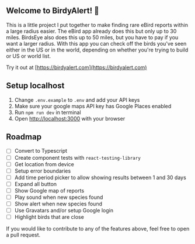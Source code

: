 ## Welcome to BirdyAlert! 🦆

This is a little project I put together to make finding rare eBird reports within a large radius easier. The eBird app already does this but only up to 30 miles. BirdsEye also does this up to 50 miles, but you have to pay if you want a larger radius. With this app you can check off the birds you've seen either in the US or in the world, depending on whether you're trying to build or US or world list.

Try it out at [https://birdyalert.com](https://birdyalert.com)

## Setup localhost

1. Change `.env.example` to `.env` and add your API keys 
2. Make sure your google maps API key has Google Places enabled
3. Run `npm run dev` in terminal
4. Open [http://localhost:3000](http://localhost:3000) with your browser

## Roadmap

- [ ] Convert to Typescript
- [ ] Create component tests with `react-testing-library`
- [ ] Get location from device
- [ ] Setup error boundaries
- [ ] Add time period picker to allow showing results between 1 and 30 days
- [ ] Expand all button
- [ ] Show Google map of reports
- [ ] Play sound when new species found
- [ ] Show alert when new species found
- [ ] Use Gravatars and/or setup Google login
- [ ] Highlight birds that are close

If you would like to contribute to any of the features above, feel free to open a pull request.
